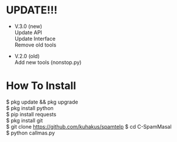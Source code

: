 # UPDATE!!!
- V.3.0 (new)<br>
Update API<br>
Update Interface<br>
Remove old tools<br>

- V.2.0 (old)<br>
Add new tools (nonstop.py)<br>

# How To Install
$ pkg update && pkg upgrade<br>
$ pkg install python<br>
$ pip install requests<br>
$ pkg install git<br>
$ git clone https://github.com/kuhakus/spamtelp
$ cd C-SpamMasal<br>
$ python callmas.py<br>
